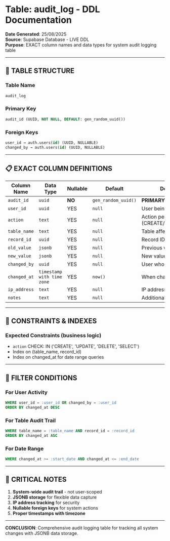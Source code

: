 # Table: audit_log - DDL Documentation

**Date Generated**: 25/08/2025  
**Source**: Supabase Database - LIVE DDL  
**Purpose**: EXACT column names and data types for system audit logging table

---

## 🎯 TABLE STRUCTURE

### Table Name
```sql
audit_log
```

### Primary Key
```sql
audit_id (UUID, NOT NULL, DEFAULT: gen_random_uuid())
```

### Foreign Keys
```sql
user_id → auth.users(id) (UUID, NULLABLE)
changed_by → auth.users(id) (UUID, NULLABLE)
```

---

## 📋 EXACT COLUMN DEFINITIONS

| Column Name | Data Type | Nullable | Default | Description |
|-------------|-----------|----------|---------|-------------|
| `audit_id` | `uuid` | **NO** | `gen_random_uuid()` | **PRIMARY KEY** |
| `user_id` | `uuid` | YES | `null` | User being audited |
| `action` | `text` | YES | `null` | Action performed (CREATE/UPDATE/DELETE) |
| `table_name` | `text` | YES | `null` | Table affected |
| `record_id` | `uuid` | YES | `null` | Record ID affected |
| `old_value` | `jsonb` | YES | `null` | Previous values (JSON) |
| `new_value` | `jsonb` | YES | `null` | New values (JSON) |
| `changed_by` | `uuid` | YES | `null` | User who made the change |
| `changed_at` | `timestamp with time zone` | YES | `now()` | When change occurred |
| `ip_address` | `text` | YES | `null` | IP address of change |
| `notes` | `text` | YES | `null` | Additional audit notes |

---

## 🔐 CONSTRAINTS & INDEXES

### Expected Constraints (business logic)
- `action` CHECK: IN ('CREATE', 'UPDATE', 'DELETE', 'SELECT')
- Index on (table_name, record_id)
- Index on changed_at for date range queries

---

## 🎯 FILTER CONDITIONS

### For User Activity
```sql
WHERE user_id = :user_id OR changed_by = :user_id
ORDER BY changed_at DESC
```

### For Table Audit Trail
```sql
WHERE table_name = :table_name AND record_id = :record_id
ORDER BY changed_at ASC
```

### For Date Range
```sql
WHERE changed_at >= :start_date AND changed_at <= :end_date
```

---

## 🚨 CRITICAL NOTES

1. **System-wide audit trail** - not user-scoped
2. **JSONB storage** for flexible data capture
3. **IP address tracking** for security
4. **Nullable foreign keys** for system actions
5. **Proper timestamps with timezone**

---

**CONCLUSION**: Comprehensive audit logging table for tracking all system changes with JSONB data storage.
